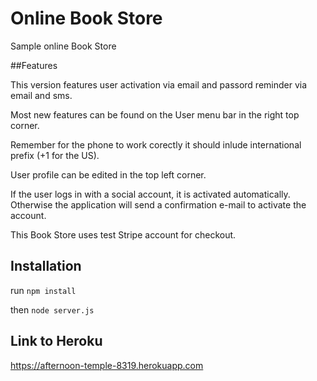# Online Book Store

Sample online Book Store

##Features

This version features user activation via email and passord reminder via email and sms.

Most new features can be found on the User menu bar in the right top corner.

Remember for the phone to work corectly it should inlude international prefix (+1 for the US).

User profile can be edited in the top left corner.

If the user logs in with a social account, it is activated automatically. Otherwise
the application will send a confirmation e-mail to activate the account.

This Book Store uses test Stripe account for checkout.

## Installation

run `npm install`

then `node server.js`

## Link to Heroku

https://afternoon-temple-8319.herokuapp.com
